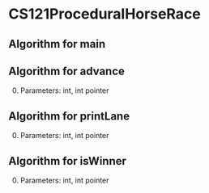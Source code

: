 # CS121ProceduralHorseRace
## Algorithm for main
## Algorithm for advance
0. Parameters: int, int pointer
## Algorithm for printLane
0. Parameters: int, int pointer
## Algorithm for isWinner
0. Parameters: int, int pointer
